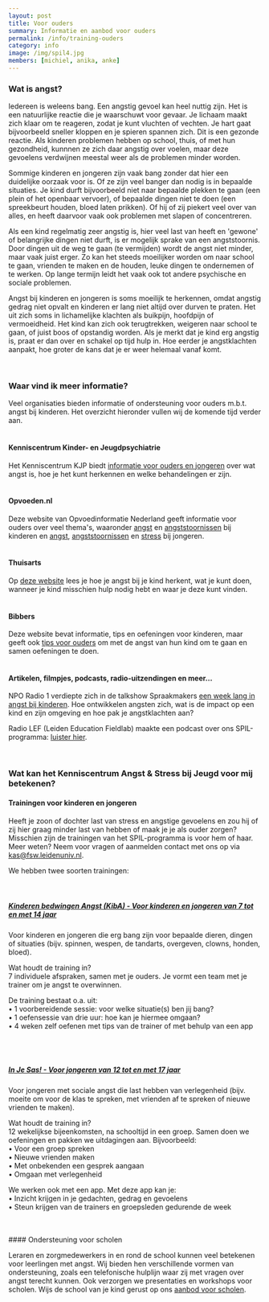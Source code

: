 ```yaml
---
layout: post
title: Voor ouders
summary: Informatie en aanbod voor ouders
permalink: /info/training-ouders
category: info
image: /img/spil4.jpg
members: [michiel, anika, anke]
---
```


### Wat is angst? 

Iedereen is weleens bang. Een angstig gevoel kan heel nuttig zijn. Het is een natuurlijke reactie die je waarschuwt voor gevaar. Je lichaam maakt zich klaar om te reageren, zodat je kunt vluchten of vechten. Je hart gaat bijvoorbeeld sneller kloppen en je spieren spannen zich. Dit is een gezonde reactie. Als kinderen problemen hebben op school, thuis, of met hun gezondheid, kunnnen ze zich daar angstig over voelen, maar deze gevoelens verdwijnen meestal weer als de problemen minder worden.

Sommige kinderen en jongeren zijn vaak bang zonder dat hier een duidelijke oorzaak voor is. Of ze zijn veel banger dan nodig is in bepaalde situaties. Je kind durft bijvoorbeeld niet naar bepaalde plekken te gaan (een plein of het openbaar vervoer), of bepaalde dingen niet te doen (een spreekbeurt houden, bloed laten prikken). Of hij of zij piekert veel over van alles, en heeft daarvoor vaak ook problemen met slapen of concentreren. 

Als een kind regelmatig zeer angstig is, hier veel last van heeft en 'gewone' of belangrijke dingen niet durft, is er mogelijk sprake van een angststoornis. Door dingen uit de weg te gaan (te vermijden) wordt de angst niet minder, maar vaak juist erger. Zo kan het steeds moeilijker worden om naar school te gaan, vrienden te maken en de houden, leuke dingen te ondernemen of te werken. Op lange termijn leidt het vaak ook tot andere psychische en sociale problemen. 

Angst bij kinderen en jongeren is soms moeilijk te herkennen, omdat angstig gedrag niet opvalt en kinderen er lang niet altijd over durven te praten. Het uit zich soms in lichamelijke klachten als buikpijn, hoofdpijn of vermoeidheid. Het kind kan zich ook terugtrekken, weigeren naar school te gaan, of juist boos of opstandig worden. Als je merkt dat je kind erg angstig is, praat er dan over en schakel op tijd hulp in. Hoe eerder je angstklachten aanpakt, hoe groter de kans dat je er weer helemaal vanaf komt. 
<br>

<br>

### Waar vind ik meer informatie?
Veel organisaties bieden informatie of ondersteuning voor ouders m.b.t. angst bij kinderen. Het overzicht hieronder vullen wij de komende tijd verder aan. 
<br>
<br>

#### Kenniscentrum Kinder- en Jeugdpsychiatrie
Het Kenniscentrum KJP biedt [informatie voor ouders en jongeren](https://www.kenniscentrum-kjp.nl/ouders-jongeren/angst/) over wat angst is, hoe je het kunt herkennen en welke behandelingen er zijn. 
<br>
<br>

#### Opvoeden.nl
Deze website van Opvoedinformatie Nederland geeft informatie voor ouders over veel thema's, waaronder [angst](https://www.opvoeden.nl/angstig-gedrag-476/) en [angststoornissen](https://www.opvoeden.nl/angststoornissen-197/) bij kinderen en [angst](https://www.opvoeden.nl/bang-777/), [angststoornissen](https://www.opvoeden.nl/angststoornissen-1281/) en [stress](https://www.opvoeden.nl/stress-758/) bij jongeren. 
<br>
<br>

#### Thuisarts
Op [deze website](https://www.thuisarts.nl/angst-bij-kinderen) lees je hoe je angst bij je kind herkent, wat je kunt doen, wanneer je kind misschien hulp nodig hebt en waar je deze kunt vinden.
<br>
<br>

#### Bibbers 
Deze website bevat informatie, tips en oefeningen voor kinderen, maar geeft ook [tips voor ouders](https://bibbers.nl/voor-volwassenen/) om met de angst van hun kind om te gaan en samen oefeningen te doen. 
<br>
<br>

#### Artikelen, filmpjes, podcasts, radio-uitzendingen en meer... 
NPO Radio 1 verdiepte zich in de talkshow Spraakmakers [een week lang in angst bij kinderen](https://www.nporadio1.nl/spraakmakers/onderwerpen/71875-2021-02-05-verhalen-van-spraakmakers-angst-bij-kinderen-deel-5). Hoe ontwikkelen angsten zich, wat is de impact op een kind en zijn omgeving en hoe pak je angstklachten aan?
<br>

Radio LEF (Leiden Education Fieldlab) maakte een podcast over ons SPIL-programma: [luister hier](https://open.spotify.com/episode/1woeQZApsmgxbpQtfEQPGZ?si=iIYTHGOHTlGYJw-TEfYx5w).
<br>

<br>

### Wat kan het Kenniscentrum Angst & Stress bij Jeugd voor mij betekenen?  

#### Trainingen voor kinderen en jongeren  
Heeft je zoon of dochter last van stress en angstige gevoelens en zou hij of zij hier graag minder last van hebben of maak je je als ouder zorgen? 
Misschien zijn de trainingen van het SPIL-programma is voor hem of haar. 
<br>
Meer weten? Neem voor vragen of aanmelden contact met ons op via kas@fsw.leidenuniv.nl. 
<br>

We hebben twee soorten trainingen: 
<br>
<br>
<br>
##### [Kinderen bedwingen Angst (KibA) - Voor kinderen en jongeren van 7 tot en met 14 jaar](https://kasjeugd.nl/projects/kiba)
Voor kinderen en jongeren die erg bang zijn voor bepaalde dieren, dingen of situaties (bijv. spinnen, wespen, de tandarts, overgeven, clowns, honden, bloed).

Wat houdt de training in? <br>
7 individuele afspraken, samen met je ouders. Je vormt een team met je trainer om je angst te overwinnen. 

De training bestaat o.a. uit: <br>
•	1 voorbereidende sessie: voor welke situatie(s) ben jij bang? <br>
•	1 oefensessie van drie uur: hoe kan je hiermee omgaan? <br>
•	4 weken zelf oefenen met tips van de trainer of met behulp van een app<br>
<br>
<br>
<br>
##### [In Je Sas! - Voor jongeren van 12 tot en met 17 jaar](https://kasjeugd.nl/projects/sas)
Voor jongeren met sociale angst die last hebben van verlegenheid (bijv. moeite om voor de klas te spreken, met vrienden af te spreken of nieuwe vrienden te maken).

Wat houdt de training in? <br>
12 wekelijkse bijeenkomsten, na schooltijd in een groep. 
Samen doen we oefeningen en pakken we uitdagingen aan. Bijvoorbeeld: <br>
•	Voor een groep spreken <br>
•	Nieuwe vrienden maken <br>
•	Met onbekenden een gesprek aangaan <br>
•	Omgaan met verlegenheid <br>

We werken ook met een app. Met deze app kan je: <br>
•	Inzicht krijgen in je gedachten, gedrag en gevoelens <br>
•	Steun krijgen van de trainers en groepsleden gedurende de week <br>

<br>
<br>
#### Ondersteuning voor scholen 

Leraren en zorgmedewerkers in en rond de school kunnen veel betekenen voor leerlingen met angst. Wij bieden hen verschillende vormen van ondersteuning, zoals een telefonische hulplijn waar zij met vragen over angst terecht kunnen. Ook verzorgen we presentaties en workshops voor scholen. Wijs de school van je kind gerust op ons [aanbod voor scholen](https://kasjeugd.nl/info/training). 

